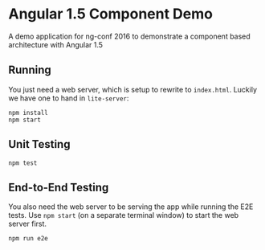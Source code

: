 # Angular 1.5 Component Demo

A demo application for ng-conf 2016 to demonstrate a component based architecture with Angular 1.5

## Running

You just need a web server, which is setup to rewrite to `index.html`.
Luckily we have one to hand in `lite-server`:

```
npm install
npm start
```

## Unit Testing

```
npm test
```

## End-to-End Testing

You also need the web server to be serving the app while running the E2E tests.
Use `npm start` (on a separate terminal window) to start the web server first.

```
npm run e2e
```
